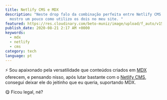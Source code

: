 ```yaml
---
title: Netlify CMS e MDX
description: "Neste drop falo da combinação perfeita entre Netlify CMS com MDX e
  mostro um pouco como utilizo os dois no meu site. "
featured: https://res.cloudinary.com/beto-muniz/image/upload/f_auto/v1597541752/nmdx_yc6coz.jpg
publish_date: 2020-08-21 2:17 AM +0000
keywords:
  - mdx
  - netlify
  - cms
category: tech
language: pt
---
```


⚡️ Sou apaixonado pela versatilidade que conteúdos criados em [MDX](https://mdxjs.com/) oferecem, e pensando nisso, após lutar bastante com o [Netlify CMS](https://www.netlifycms.org/), consegui deixar ele do jeitinho que eu queria, suportando MDX.

<!-- <Video src="https://res.cloudinary.com/beto-muniz/video/upload/v1597375425/Kapture_2020-08-14_at_0.22.35_gknmpk.mp4" /> -->

😋 Ficou legal, né?
